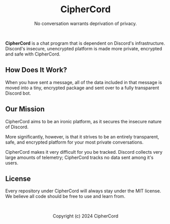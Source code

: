 <div align='center'>

# CipherCord

No conversation warrants deprivation of privacy.

</div>
<br>

**CipherCord** is a chat program that is dependent on Discord's infrastructure. Discord's insecure, unencrypted platform is made more private, encrypted and safe with CipherCord.

## How Does It Work?

When you have sent a message, all of the data included in that message is moved into a tiny, encrypted package and sent over to a fully transparent Discord bot.

## Our Mission

CipherCord aims to be an ironic platform, as it secures the insecure nature of Discord.

More significantly, however, is that it strives to be an entirely transparent, safe, and encrypted platform for your most private conversations.

CipherCord makes it very difficult for you be tracked. Discord collects very large amounts of telemetry; CipherCord tracks no data sent among it's users.

## License

Every repository under CipherCord will always stay under the MIT license. We believe all code should be free to use and learn from.

<br>

<div align='center'>

Copyright (c) 2024 CipherCord

</div>
